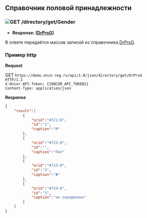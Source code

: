 ## Справочник половой принадлежности

### ![GET](../../../../img/get.png) /directory/get/Gender

* **Response: [[DrPrsG](../../../../types/types.md#com.siams.med.api.DrPrsG)]**

В ответе передаётся массив записей из справочника [DrPrsG](../../../../types/types.md#com.siams.med.api.DrPrsG).

### Пример http
**Request** 

GET `https://demo.onco-reg.ru/api/1.0/json/directory/get/DrPrsG HTTP/1.1`  
`X-Oncor-API-Token: {{ONCOR_API_TOKEN}}`    
`Content-Type: application/json`  

**Response**

```json
{
    "result":[
        {
            "orid":"#721:0",
            "id":"1",
            "caption":"М"
        },
        {
            "orid":"#722:0",
            "id":"",
            "caption":"Пол"
        },
        {
            "orid":"#723:0",
            "id":"2",
            "caption":"Ж"
        },
        {
            "orid":"#724:0",
            "id":"3",
            "caption":"не определено"
        }
    ]
}
```

